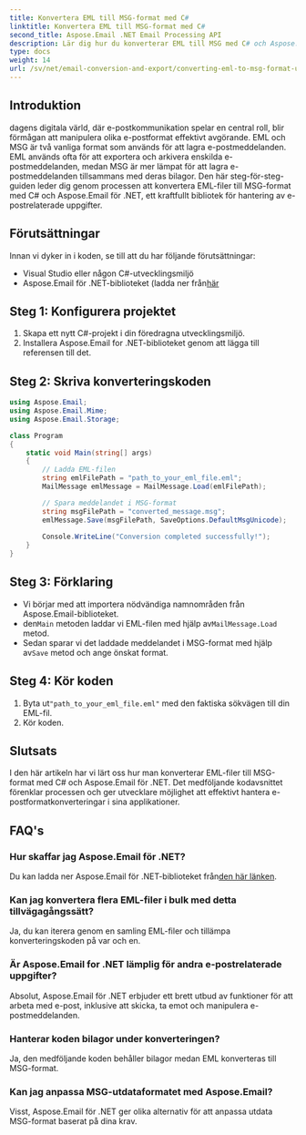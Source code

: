 ```yaml
---
title: Konvertera EML till MSG-format med C#
linktitle: Konvertera EML till MSG-format med C#
second_title: Aspose.Email .NET Email Processing API
description: Lär dig hur du konverterar EML till MSG med C# och Aspose.Email för .NET. En omfattande guide med kodexempel för effektiv konvertering av e-postformat.
type: docs
weight: 14
url: /sv/net/email-conversion-and-export/converting-eml-to-msg-format-using-csharp/
---
```


## Introduktion

dagens digitala värld, där e-postkommunikation spelar en central roll, blir förmågan att manipulera olika e-postformat effektivt avgörande. EML och MSG är två vanliga format som används för att lagra e-postmeddelanden. EML används ofta för att exportera och arkivera enskilda e-postmeddelanden, medan MSG är mer lämpat för att lagra e-postmeddelanden tillsammans med deras bilagor. Den här steg-för-steg-guiden leder dig genom processen att konvertera EML-filer till MSG-format med C# och Aspose.Email för .NET, ett kraftfullt bibliotek för hantering av e-postrelaterade uppgifter.

## Förutsättningar

Innan vi dyker in i koden, se till att du har följande förutsättningar:

- Visual Studio eller någon C#-utvecklingsmiljö
-  Aspose.Email för .NET-biblioteket (ladda ner från[här](https://releases.aspose.com/email/net)

## Steg 1: Konfigurera projektet

1. Skapa ett nytt C#-projekt i din föredragna utvecklingsmiljö.
2. Installera Aspose.Email for .NET-biblioteket genom att lägga till referensen till det.

## Steg 2: Skriva konverteringskoden

```csharp
using Aspose.Email;
using Aspose.Email.Mime;
using Aspose.Email.Storage;

class Program
{
    static void Main(string[] args)
    {
        // Ladda EML-filen
        string emlFilePath = "path_to_your_eml_file.eml";
        MailMessage emlMessage = MailMessage.Load(emlFilePath);

        // Spara meddelandet i MSG-format
        string msgFilePath = "converted_message.msg";
        emlMessage.Save(msgFilePath, SaveOptions.DefaultMsgUnicode);
        
        Console.WriteLine("Conversion completed successfully!");
    }
}
```

## Steg 3: Förklaring

- Vi börjar med att importera nödvändiga namnområden från Aspose.Email-biblioteket.
-  den`Main` metoden laddar vi EML-filen med hjälp av`MailMessage.Load` metod.
-  Sedan sparar vi det laddade meddelandet i MSG-format med hjälp av`Save` metod och ange önskat format.

## Steg 4: Kör koden

1.  Byta ut`"path_to_your_eml_file.eml"` med den faktiska sökvägen till din EML-fil.
2. Kör koden.

## Slutsats

I den här artikeln har vi lärt oss hur man konverterar EML-filer till MSG-format med C# och Aspose.Email för .NET. Det medföljande kodavsnittet förenklar processen och ger utvecklare möjlighet att effektivt hantera e-postformatkonverteringar i sina applikationer.

## FAQ's

### Hur skaffar jag Aspose.Email för .NET?

 Du kan ladda ner Aspose.Email för .NET-biblioteket från[den här länken](https://releases.aspose.com/email/net).

### Kan jag konvertera flera EML-filer i bulk med detta tillvägagångssätt?

Ja, du kan iterera genom en samling EML-filer och tillämpa konverteringskoden på var och en.

### Är Aspose.Email for .NET lämplig för andra e-postrelaterade uppgifter?

Absolut, Aspose.Email för .NET erbjuder ett brett utbud av funktioner för att arbeta med e-post, inklusive att skicka, ta emot och manipulera e-postmeddelanden.

### Hanterar koden bilagor under konverteringen?

Ja, den medföljande koden behåller bilagor medan EML konverteras till MSG-format.

### Kan jag anpassa MSG-utdataformatet med Aspose.Email?

Visst, Aspose.Email för .NET ger olika alternativ för att anpassa utdata MSG-format baserat på dina krav.